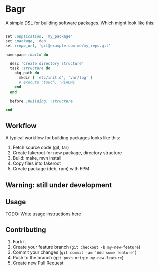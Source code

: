 # Bagr

A simple DSL for building software packages. Which might look like this:

```ruby

set :application, 'my_package'
set :package, 'deb'
set :repo_url, 'git@example.com:me/my_repo.git'

namespace :build do

  desc 'Create directory structure'
  task :structure do
    pkg_path do
      mkdir [ 'etc/init.d', 'var/log' ]
      # execute :touch, 'README'
    end
  end

  before :building, :structure

end
```

## Workflow

A typical workflow for building packages looks like this:

  1. Fetch source code (git, tar)
  2. Create fakeroot for new package, directory structure
  3. Build: make, mvn install
  4. Copy files into fakeroot
  5. Create package (deb, rpm) with FPM


## Warning: still under development

## Usage

TODO: Write usage instructions here

## Contributing

1. Fork it
2. Create your feature branch (`git checkout -b my-new-feature`)
3. Commit your changes (`git commit -am 'Add some feature'`)
4. Push to the branch (`git push origin my-new-feature`)
5. Create new Pull Request
